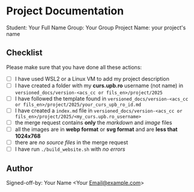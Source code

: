 # Project Documentation

Student: Your Full Name
Group: Your Group
Project Name: your project's name

## Checklist

Please make sure that you have done all these actions:

- [ ] I have used WSL2 or a Linux VM to add my project description
- [ ] I have created a folder with my **curs.upb.ro** username (not name) in `versioned_docs/version-<acs_cc or fils_en>/project/2025`
- [ ] I have followed the template found in `versioned_docs/version-<acs_cc or fils_en>/project/2025/your_curs_upb_ro_id.md`
- [ ] I have created a `index.md` file in `versioned_docs/version-<acs_cc or fils_en>/project/2025/<my_curs.upb.ro_username>`
- [ ] the merge request contains **only** the *markdown* and *image* files
- [ ] all the images are in **webp format** or **svg format** and are **less that 1024x768**
- [ ] there are *no source files* in the merge request
- [ ] I have run `./build_website.sh` with *no errors*

## Author

Signed-off-by: Your Name <Your Email@example.com>
